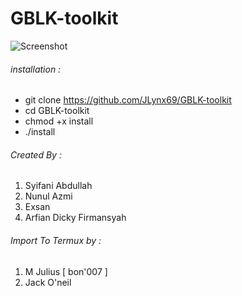 # GBLK-toolkit
![Screenshot](https://image.ibb.co/eZ8Pxd/Untitled.png)
###### installation :
* git clone https://github.com/JLynx69/GBLK-toolkit
* cd GBLK-toolkit
* chmod +x install
* ./install

###### Created By :
1. Syifani Abdullah
2. Nunul Azmi
3. Exsan
4. Arfian Dicky Firmansyah

###### Import To Termux by :
1. M Julius [ bon'007 ]
2. Jack O'neil
